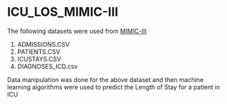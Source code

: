 # ICU_LOS_MIMIC-III

The following datasets were used from [MIMIC-III ](url)
1) ADMISSIONS.CSV
2) PATIENTS.CSV
3) ICUSTAYS.CSV
4) DIAGNOSES_ICD.csv

Data manipulation was done for the above dataset and then machine learning algorithms were used to predict the Length of Stay for a patient in ICU
